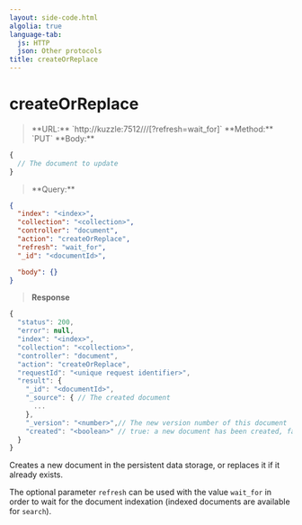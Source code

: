 ```yaml
---
layout: side-code.html
algolia: true
language-tab:
  js: HTTP
  json: Other protocols
title: createOrReplace
---
```


# createOrReplace


<blockquote class="js">
<p>
**URL:** `http://kuzzle:7512/<index>/<collection>/<documentId>[?refresh=wait_for]`  
**Method:** `PUT`  
**Body:**
</p>
</blockquote>


```js
{
  // The document to update
}
```


<blockquote class="json">
<p>
**Query:**
</p>
</blockquote>


```json
{
  "index": "<index>",
  "collection": "<collection>",
  "controller": "document",
  "action": "createOrReplace",
  "refresh": "wait_for",
  "_id": "<documentId>",    

  "body": {}
}
```

>**Response**

```javascript
{
  "status": 200,
  "error": null,
  "index": "<index>",
  "collection": "<collection>",
  "controller": "document",
  "action": "createOrReplace",
  "requestId": "<unique request identifier>",
  "result": {
    "_id": "<documentId>",
    "_source": { // The created document
      ...
    },
    "_version": "<number>",// The new version number of this document
    "created": "<boolean>" // true: a new document has been created, false: the document has been updated
  }
}
```

Creates a new document in the persistent data storage, or replaces it if it already exists.

The optional parameter `refresh` can be used
with the value `wait_for` in order to wait for the document indexation (indexed documents are available for `search`).
